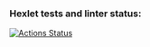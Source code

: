 ### Hexlet tests and linter status:
[![Actions Status](https://github.com/DrAculaJD/java-project-78/workflows/hexlet-check/badge.svg)](https://github.com/DrAculaJD/java-project-78/actions)